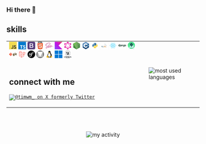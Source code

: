### Hi there 👋
<!--img src="https://media.giphy.com/media/ckJF143W1gBS8Hk833/giphy.gif" width="32"/-->
## skills
<table><tr><td>
<code><img height="20" src="https://raw.githubusercontent.com/github/explore/80688e429a7d4ef2fca1e82350fe8e3517d3494d/topics/javascript/javascript.png" alt="Javascript"></code>
<code><img height="20" src="https://raw.githubusercontent.com/github/explore/80688e429a7d4ef2fca1e82350fe8e3517d3494d/topics/typescript/typescript.png" alt="Typescript"></code>
<code><img height="20" src="https://raw.githubusercontent.com/github/explore/80688e429a7d4ef2fca1e82350fe8e3517d3494d/topics/bootstrap/bootstrap.png" alt="Bootstrap"></code>
<code><img height="20" src="https://raw.githubusercontent.com/github/explore/80688e429a7d4ef2fca1e82350fe8e3517d3494d/topics/html/html.png" alt="HTML"></code>
<code><img height="20" src="https://raw.githubusercontent.com/github/explore/80688e429a7d4ef2fca1e82350fe8e3517d3494d/topics/sass/sass.png" alt="Sass"></code>
<code><img height="20" src="https://raw.githubusercontent.com/github/explore/4479d2a2c854198cb00160f8593519c14dc3b905/topics/kotlin/kotlin.png" alt="Kotlin"></code>
<code><img height="20" src="https://raw.githubusercontent.com/github/explore/5c058a388828bb5fde0bcafd4bc867b5bb3f26f3/topics/graphql/graphql.png" alt="Graphql"></code>
<code><img height="20" src="https://raw.githubusercontent.com/github/explore/80688e429a7d4ef2fca1e82350fe8e3517d3494d/topics/nodejs/nodejs.png" alt="NodeJS"></code>
<code><img height="20" src="https://raw.githubusercontent.com/github/explore/180320cffc25f4ed1bbdfd33d4db3a66eeeeb358/topics/cpp/cpp.png" alt="C++"></code>
<code><img height="20" src="https://raw.githubusercontent.com/github/explore/80688e429a7d4ef2fca1e82350fe8e3517d3494d/topics/python/python.png" alt="Python"></code>
<code><img height="20" src="https://raw.githubusercontent.com/github/explore/80688e429a7d4ef2fca1e82350fe8e3517d3494d/topics/mysql/mysql.png" alt="Mysql"></code>
<code><img height="20" src="https://raw.githubusercontent.com/github/explore/80688e429a7d4ef2fca1e82350fe8e3517d3494d/topics/react-native/react-native.png" alt="React Native"></code>
<code><img height="20" src="https://raw.githubusercontent.com/github/explore/7456fdff59816d37ef383a6c8f32a26ff7332db2/topics/django/django.png" alt="Django"></code>
<code><img height="20" src="https://raw.githubusercontent.com/github/explore/44926f43f6a0d183b5965bebd1e77069ab00c26a/topics/android-studio/android-studio.png" alt="Android Studio"></code>
<code><img height="20" src="https://raw.githubusercontent.com/github/explore/80688e429a7d4ef2fca1e82350fe8e3517d3494d/topics/git/git.png" alt="Git"></code>
<code><img height="20" src="https://raw.githubusercontent.com/github/explore/56a826d05cf762b2b50ecbe7d492a839b04f3fbf/topics/laravel/laravel.png" alt="Laravel"></code>
<code><img height="20" src="https://raw.githubusercontent.com/github/explore/d0c5a5e31e1776ad62379ef5f6b703bcf107d3a3/topics/symfony/symfony.png" alt="Symfony"></code>
<code><img height="20" src="https://raw.githubusercontent.com/github/explore/80688e429a7d4ef2fca1e82350fe8e3517d3494d/topics/material-design/material-design.png" alt="Material Design"></code>
<code><img height="20" src="https://raw.githubusercontent.com/github/explore/80688e429a7d4ef2fca1e82350fe8e3517d3494d/topics/linux/linux.png" alt="Linux"></code>
<code><img height="20" src="https://raw.githubusercontent.com/github/explore/379d49236d826364be968345e0a085d044108cff/topics/windows/windows.png" alt="Windows"></code>
<code><img height="20" src="https://raw.githubusercontent.com/github/explore/80688e429a7d4ef2fca1e82350fe8e3517d3494d/topics/unreal-engine/unreal-engine.png" alt="Unreal Engine"></code>
</br><br>
  
## connect with me
<code><a href="https://twitter.com/timwm_" alt="twitter"><img height="20" src="https://img.shields.io/badge/X-000000?style=for-the-badge&logo=x&logoColor=white" alt="@timwm_ on X formerly Twitter"></a></code>
&nbsp;
<code><a href="https://linkedin.com/in/timwm" alt="timwm on LinkedIn"><img height="20" src="https://img.shields.io/badge/LinkedIn-0077B5?style=for-the-badge&logo=linkedin&logoColor=white" alt=""></a></code>

</td>
<td>
  <img src="https://github-readme-stats.vercel.app/api/top-langs/?username=timwm&theme=radical&bg_color=30,C33764,1D2671&text_bold=true&title_color=92EFFD" alt="most used languages">
</td></tr></table>

</br></br>
<div id="header" align="center">
  <img src="https://github-readme-stats.vercel.app/api?username=timwm&show_icons=true&line_height=32&theme=radical&show=reviews,discussions_started,discussions_answered,prs_merged,prs_merged_percentage&bg_color=80,0f0c29,302b63,24243e&border_radius=10&custom_title=My%20Github%20Stats" alt="my activity">
</div>

<!--
<code><img height="20" src="" alt=""></code>
<!--
https://github.com/abhisheknaiidu/awesome-github-profile-readme
**timwm/timwm** is a ✨ _special_ ✨ repository because its `README.md` (this file) appears on your GitHub profile.

Here are some ideas to get you started:

- 🔭 I’m currently working on ...
- 🌱 I’m currently learning ...
- 👯 I’m looking to collaborate on ...
- 🤔 I’m looking for help with ...
- 💬 Ask me about ...
- 📫 How to reach me: ...
- 😄 Pronouns: ...
- ⚡ Fun fact: ...
-->
